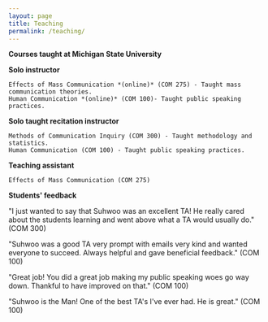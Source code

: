 ```yaml
---
layout: page
title: Teaching
permalink: /teaching/
---
```


**Courses taught at Michigan State University**

**Solo instructor**

    Effects of Mass Communication *(online)* (COM 275) - Taught mass communication theories.  
    Human Communication *(online)* (COM 100)- Taught public speaking practices.  

**Solo taught recitation instructor**

    Methods of Communication Inquiry (COM 300) - Taught methodology and statistics.  
    Human Communication (COM 100) - Taught public speaking practices.  

**Teaching assistant**

    Effects of Mass Communication (COM 275)  

**Students' feedback**

"I just wanted to say that Suhwoo was an excellent TA! He really cared about the students learning and went above what a TA would usually do." (COM 300)

"Suhwoo was a good TA very prompt with emails very kind and wanted everyone to succeed. Always helpful and gave beneficial feedback." (COM 100)

"Great job! You did a great job making my public speaking woes go way down. Thankful to have improved on that." (COM 100)

"Suhwoo is the Man! One of the best TA's I've ever had. He is great." (COM 100)

